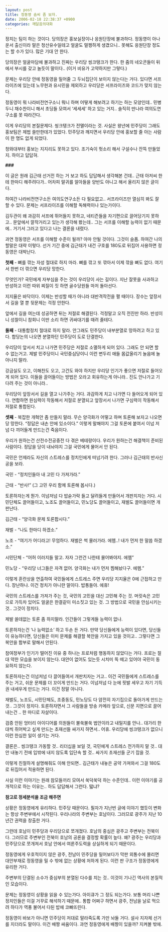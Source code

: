 ```yaml
---
layout: post
title: 정동영 솜씨 좀 보자.
date: 2006-02-18 22:38:37 +0900
categories: 깨달음의대화
---
```

  
정치는 팀이 하는 것이다. 당의장은 홍보실장이나 응원단장에 불과하다. 정동영이 아나운서 출신이라 말은 청산유수일테고 얼굴도 멀쩡하게 생겼으니.. 못해도 응원단장 정도는 할 수가 있다. 많은 기대 안 한다. 

당의장은 얼굴마담에 불과하고 진짜는 우리당 씽크탱크가 한다. 한 줌의 네오콘들이 뒤에서 부시를 갖고 놀듯이 말이다.. (이거 비유가 고약하지만 그렇다.) 

문제는 우리당 안에 정동영을 밀어줄 그 두뇌집단이 보이지 않는다는 거다. 있다면 서프라이즈에 있는데 노무현과 유시민을 제외하고 우리당은 서프라이즈와 코드가 맞지 않는다. 

정동영이 뭐 나라비전연구소니 뭐니 하며 어떻게 해보려고 하기는 하는 모양인데.. 민병두니 채수찬이니 해서 초딩들 모여서 ‘세세세’ 하고 있는 거지.. 솔직히 딴나라 여의도연구소를 못 따라간다. 

이게 우리당의 본질문제다. 씽크탱크가 전멸이라는 것. 사실은 왕년에 민주당이 그래도 홍보팀은 제법 쓸만한데가 있었다. 민주당과 깨지면서 우리당 안에 홍보할 줄 아는 사람이 한 명도 없게 되었다. 

청와대부터 홍보는 지지리도 못하고 있다. 조기숙이 헛소리 해서 구설수나 잔뜩 만들었지. 하이고 답답혀. 

**###**

이 글은 원래 김근태 선거전 하는 거 보고 하도 답답해서 생각해본 건데.. 근태 아저씨 한테 한마디 해주려다가.. 어차피 말귀를 알아들을 양반도 아니고 해서 올리지 않은 글이다. 

하여간 나라비전연구소든 여의도연구소든 다 필요없고.. 서프라이즈만 열심히 봐도 잘 할 수 있다. 문제는 서프라이즈를 이해할 독해력이나 있는가이다. 

김두관이 왜 과감히 서프에 뛰어들지 못하고, 네티즌들을 자기편으로 끌어당기지 못하고.. 문앞에서 깔작거리고 있는가 생각해 봤는데.. 그는 서프를 이해할 능력이 없기 때문에.. 거기서 그러고 있다고 나는 결론을 내렸다. 

과연 정동영은 서프를 이해할 수준이 될까? 아마 안될 것이다. 그것이 슬픔. 하여간 나의 할말은 대략 이렇다. 선거 기간 중에 김근태가 내건 구호를 180도로 뒤집어 사용하면 정동영은 대박난다. 

**첫째** - 뼈를 깎는 자성 절대로 하지 마라. 뼈를 깎고 또 깎아서 이제 깎을 뼈도 없다. 여기서 한번 더 깎으면 우리당 망한다. 

무엇인가? 국민에게 자부심을 주는 것이 우리당이 사는 길이다. 지난 잘못을 사과하고 반성하고 이런 따위 찌질이 짓 하면 골수당원들 마저 돌아선다.

지지율은 바닥이다. 이제는 반성할 때가 아니라 대반격작전을 펼 때이다. 장수는 앞장서서 길을 열 뿐 뒷문제는 걱정 안한다. 

앞에서 길을 여는데 성공하면 뒤는 저절로 해결된다. 걱정말고 오직 전진만 하라. 반성이니 성찰이니 참회니 이딴 소리 하면 귀싸대기를 때려 줄테다. 

**둘째** - 대통합정치 절대로 하지 말라. 안그래도 민주당이 내부분열로 망하려고 하고 있다. 합당논의 나오면 분열하던 민주당이 도로 단결한다. 

우리당이 앞서서 치고 나가면 민주당은 저절로 소멸하게 되어 있다. 그래도 안 되면 할 수 없는거고. 제발 민주당이니 국민중심당이니 이런 변두리 애들 몸값올리기 놀음에 놀아나지 말라. 

강금실도 오고, 이해찬도 오고, 고건도 와야 하지만 우리당 인기가 좋으면 저절로 들어오게 되어 있다. 이들을 끌어들이는 방법은 오라고 회유하는게 아니라.. 진도 안나가고 기다려 주는 것이 아니라.. 

우리당이 앞장서서 길을 열고 나가주는 거다. 과감하게 치고 나가면 다 들어오게 되어 있다. 연합하면 원심력이 작동해서 저절로 분열되고 앞장서서 나가면 구심력이 작동해서 저절로 통합된다. 

**셋째** - 복잡한 개혁안 좀 만들지 말라. 무슨 양극화가 어떻고 하며 토론해 보자고 나오면 당 망한다. “정답은 내손 안에 있소이다.” 이렇게 말해야지 그걸 토론에 붙여서 이넘 저넘 다 끼어들게 만드는건 죽음이다. 

우리가 원하는건 산전수전공중전 다 겪은 베테랑이다. 우리가 원하는건 해결책이 준비된 사람이다. 정답을 당이 내놔야지 그걸 국민에게 물어서 안 된다. 

국민은 언제라도 자신의 스트레스를 정치인에게 떠넘기려 한다. 그러나 김근태의 반사신공을 보라. 

국민 - “정치인들아 내 고민 다 가져가라.”

근태 - “반사!” (그 고민 우리 함께 토론해 봅시다.)

토론하자는게 뭔가. 이넘저넘 다 밥숟가락 들고 달려들게 만들어서 개판치자는 거다. 시민단체도 끌어들이고, 노조도 끌어들이고, 민노당도 끌어들이고, 재벌도 끌어들이면 개판난다. 

김근태 - “양극화 문제 토론합시다.”

재벌 - “나도 한마디 하겠소.”

노조 - “여기가 어디라고! 무엄하다. 재벌은 썩 물러가라. 에헴..! 내가 먼저 한 말씀 하겠소.”

시민단체 - “어허 이러지들 말고. 자자 그런건 나한테 물어봐야지. 에헴”

민노당 - “우리당 너그들은 자격 없어. 양극화는 내가 먼저 찜해놨다구. 에헴.”

이렇게 혼란상을 연출하여 국민들에게 스트레스 주면 우리당 지지율은 0에 근접하고 만다. 장난하나. 이건 정치가 아니란 말이다. 밥통들아. 에휴!

국민의 스트레스를 가져가 주는 것, 국민의 고민을 대신 고민해 주는 것. 머릿속은 고민으로 가득차 있어도 얼굴은 한결같이 미소짓고 있는 것. 그 방법으로 국민을 안심시키는 것.. 그것이 정치다. 

제발 쓸데없는 토론 좀 하지말라. 인간들이 그렇게들 능력이 없나. 

토론하자는건 ‘나 능력없소’ 하고 두손 든 거다. 만약 당신들에게 능력이 있다면, 당신들이 유능하다면, 당신들은 이미 문제를 해결할 복안을 가지고 있을 것이고.. 그렇다면 그 복안을 함부로 말해서 안된다.

참여정부가 인기가 떨어진 이유 중 하나는 프로처럼 행동하지 않았다는 거다. 프로는 절대 약한 모습을 보이지 않는다. 대안이 없어도 있는듯 시치미 뚝 떼고 있어야 국민이 동요하지 않는다.

토론하자는건 이넘저넘 다 끌어들여서 개판치자는 거고.. 이건 국민들에게 스트레스를 주는 거고, 쉬운 문제를 더 꼬이게 만드는 거다. 이넘저넘 다 눈에 핏발 세우고 자기 기득권 내세우게 만드는 거다. 이건 정말 아니다. 

재벌도, 노조도, 시민단체도, 조중동도, 민노당도 다 얌전히 자기집으로 돌아가게 만드는 것.. 그것이 정치다. 토론하자면서 그 사람들을 방송 카메라 앞으로, 신문 지면으로 끌어내는건 .. 한 마디로 자살이다. 

검증 안된 엉터리 아이디어를 의원들이 불쑥불쑥 법안이라고 내밀지를 안나.. 대가리 한 대씩 쥐어박고 싶게 만드는 초재선들 싸가지 하면서.. 어휴. 우리당에 씽크탱크가 없으니 이런 한심한 일이 생기는 거다. 

결론은.. 씽크탱크 가동할 것.. 리더십을 보일 것, 국민에게 스트레스 전가하지 말 것.. 대안 내놓기 전에 입밖에 내지 않도록 입단속 할 것.. 싸가지 초재선들 군기 잡을 것. 

이렇게 친절하게 설명해줘도 이해 안되면.. 김근태가 내놓은 공약 가져와서 그걸 180도로 뒤집어서 적용하면 된다. 

사실 이런 이야기는 원래 참모들끼리 모여서 쑥덕쑥덕 하는 수준인데.. 이런 이야기를 공개적으로 하는 이유는.. 하도 답답해서 그런다. 떫냐?  


**참고로 정세분석을 조금 해주면**

상황은 정동영에게 유리하다. 민주당 때문이다. 필자가 지난번 글에 이야기 했듯이 변화는 항상 주변부에서 시작된다. 우리나라의 주변부는 호남이다. 그러므로 광주가 지난 10년간 권력을 창출한 거다.

그런데 호남이 민주당과 우리당으로 쪼개졌다. 호남의 중심은 광주고 주변부는 전북이다. 그러므로 주변부인 전북이 호남의 공론을 결정할 확률이 높다. 왜? 광주는 우리당과 민주당으로 쪼개져서 호남 안에서 여론주도력을 상실하게 되기 때문이다.

정동영에게 우호적이지 않은 광주, 전남이 민주당을 밀어보다가 막판 외통수에 몰리면 대안부재로 정동영을 밀 수 밖에 없는 상황에 처하게 된다. 이런 판 구조가 정동영에게 유리한 거다.

주변부의 단결된 소수가 중심부의 분열된 다수를 치는 것.. 이것이 기나긴 역사의 본질적인 모습이다.

문제는 정동영이 상황을 읽을 수 있는가다. 아이큐가 그 정도 되는가다. 보통 머리 나쁜 정치인들은 이걸 거꾸로 해석하기 때문에.. 통합 어쩌구 하면서 광주, 전남을 날로 먹으려 하다가 역풍 불어서 다된 밥에 코빠뜨린다.

정동영이 바보가 아니면 민주당이 저대로 말라죽도록 가만 놔둘 거다. 설사 지자체 선거를 지더라도 말이다. 이건 배짱 싸움이다. 과연 정동영에게 배짱이 있을까? 지켜볼 밖에.